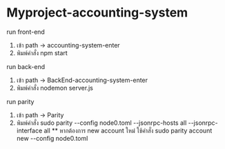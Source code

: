 # Myproject-accounting-system

run front-end
1) เข้า path -> accounting-system-enter
2) พิมพ์คำสั่ง npm start


run back-end
1) เข้า path -> BackEnd-accounting-system-enter
2) พิมพ์คำสั่ง nodemon server.js

run parity
1) เข้า path -> Parity
2) พิมพ์คำสั่ง sudo parity --config node0.toml --jsonrpc-hosts all --jsonrpc-interface all
** หากต้องการ new account ใหม่ ใช้คำสั่ง sudo parity account new --config node0.toml
